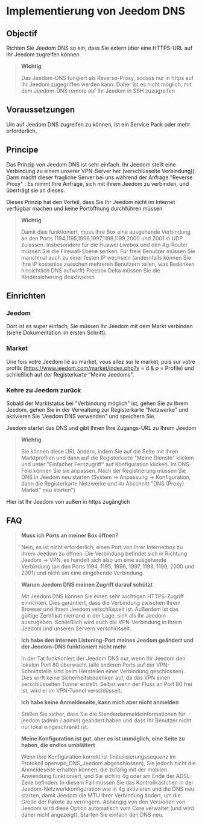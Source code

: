 # Implementierung von Jeedom DNS

## Objectif

Richten Sie Jeedom DNS so ein, dass Sie extern über eine HTTPS-URL auf Ihr Jeedom zugreifen können

> **Wichtig**
>
>Das Jeedom-DNS fungiert als Reverse-Proxy, sodass nur in https auf Ihr Jeedom zugegriffen werden kann. Daher ist es nicht möglich, mit dem Jeedom-DNS remote auf Ihr Jeedom in SSH zuzugreifen

## Voraussetzungen

Um auf Jeedom DNS zugreifen zu können, ist ein Service Pack oder mehr erforderlich.

## Principe

Das Prinzip von Jeedom DNS ist sehr einfach. Ihr Jeedom stellt eine Verbindung zu einem unserer VPN-Server her (verschlüsselte Verbindung)). Dann macht dieser fragliche Server bei uns während der Anfrage "Reverse Proxy" : Es nimmt Ihre Anfrage, sich mit Ihrem Jeedom zu verbinden, und überträgt sie an dieses.

Dieses Prinzip hat den Vorteil, dass Sie Ihr Jeedom nicht im Internet verfügbar machen und keine Portöffnung durchführen müssen.

> **Wichtig**
>
> Damit dies funktioniert, muss Ihre Box eine ausgehende Verbindung an den Ports 1194,1195,1996,1997,1198,1199,2000 und 2001 in UDP zulassen. Insbesondere für die Huawei Livebox und den 4g-Router müssen Sie die Firewall-Ebene senken. Für freie Benutzer müssen Sie manchmal auch zu einer festen IP wechseln (andernfalls können Sie Ihre IP kostenlos zwischen mehreren Benutzern teilen, was Bedenken hinsichtlich DNS aufwirft) Freebox Delta müssen Sie die Kindersicherung deaktivieren 

## Einrichten

### Jeedom

Dort ist es super einfach, Sie müssen Ihr Jeedom mit dem Markt verbinden (siehe Dokumentation im ersten Schritt). 

### Market

Une fois votre Jeedom lié au market, vous allez sur le market; puis sur votre profils (https://www.jeedom.com/market/index.php?v = d & p = Profile) und schließlich auf der Registerkarte "Meine Jeedoms".

### Kehre zu Jeedom zurück

Sobald der Marktstatus bei "Verbindung möglich" ist, gehen Sie zu Ihrem Jeedom, gehen Sie in der Verwaltung zur Registerkarte "Netzwerke" und aktivieren Sie "Jeedom DNS verwenden" und speichern Sie.

Jeedom startet das DNS und gibt Ihnen Ihre Zugangs-URL zu Ihrem Jeedom

> **Wichtig**
>
> Sie können diese URL ändern, indem Sie auf die Seite mit Ihren Marktprofilen und dann auf die Registerkarte "Meine Dienste" klicken und unter "Einfacher Fernzugriff" auf Konfiguration klicken. Im DNS-Feld können Sie sie anpassen. Nach der Registrierung müssen Sie DNS in Jeedom neu starten (System -> Anpassung -> Konfiguration, dann die Registerkarte Netzwerke und im Abschnitt "DNS (Proxy) Market" neu starten")

Hier ist Ihr Jeedom von außen in https zugänglich

## FAQ

> **Muss ich Ports an meiner Box öffnen?**
>
> Nein, es ist nicht erforderlich, einen Port von Ihrer Internetbox zu Ihrem Jeedom zu öffnen. Die Verbindung befindet sich in Richtung Jeedom -> VPN, es handelt sich also um eine ausgehende Verbindung (an den Ports 1194, 1195, 1996, 1997, 1198, 1199, 2000 und 2001) und nicht um eine eingehende Verbindung.

> **Warum Jeedom DNS meinen Zugriff darauf schützt**
>
> Mit Jeedom DNS können Sie einen sehr wichtigen HTTPS-Zugriff einrichten. Dies garantiert, dass die Verbindung zwischen Ihrem Browser und Ihrem Jeedom verschlüsselt ist. Außerdem ist das gültige Zertifikat niemand in der Lage, sich als Ihr Jeedom auszugeben. Schließlich wird auch die VPN-Verbindung in Ihrem Jeedom und unseren Servern verschlüsselt.

> **Ich habe den internen Listening-Port meines Jeedom geändert und der Jeedom-DNS funktioniert nicht mehr**
>
> In der Tat funktioniert der Jeedom DNS nur, wenn Ihr Jeedom den lokalen Port 80 überwacht (alle anderen Ports auf der VPN-Schnittstelle sind beim Herstellen einer Verbindung geschlossen). Dies wirft keine Sicherheitsbedenken auf, da das VPN einen verschlüsselten Tunnel erstellt. Selbst wenn der Fluss an Port 80 frei ist, wird er im VPN-Tunnel verschlüsselt.

> **Ich habe keine Anmeldeseite, kann mich aber nicht anmelden**
>
> Stellen Sie sicher, dass Sie die Standardanmeldeinformationen für jeedom (admin / admin) geändert haben und dass Ihr Benutzer nicht nur lokal eingeschränkt ist.

> **Meine Konfiguration ist gut, aber es ist unmöglich, eine Seite zu haben, die endlos umblättert**
>
> Wenn Ihre Konfiguration korrekt ist (Initialisierungssequenz im Protokoll openvpn_DNS_Jeedom abgeschlossen), Sie jedoch nicht die Anmeldeseite erhalten können, die zufällig mit der mobilen Anwendung funktioniert, und Sie sich in 4g oder am Ende der ADSL-Zeile befinden. In diesem Fall müssen Sie das Kontrollkästchen in der Jeedom-Netzwerkkonfiguration wie in 4g aktivieren und die DNS neu starten, damit Jeedom die MTU Ihrer Verbindung ändert, um die Größe der Pakete zu verringern. Abhängig von den Versionen von Jeedom wird diese Option automatisch vom Core verwaltet (und wird daher nicht angezeigt). Starten Sie einfach den DNS neu.
